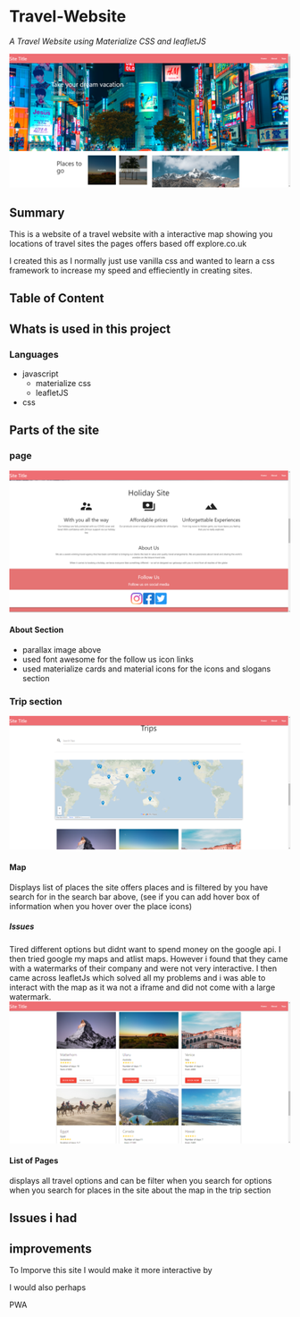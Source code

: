 # Travel-Website
_A Travel Website using Materialize CSS and leafletJS_

![frontPage](./readMeImages/FrontPage.png)

## Summary
This is a website of a travel website with a interactive map showing you locations of travel sites the pages offers based off explore.co.uk

I created this as I normally just use vanilla css and wanted to learn a css framework to increase my speed and effieciently in creating sites.   
## Table of Content

## Whats is used in this project

### Languages
* javascript
    * materialize css
    * leafletJS
* css

## Parts of the site

### page
![About Section of the page](./readMeImages/aboutSection.png)
#### About Section
* parallax image above 
* used font awesome for the follow us icon links
* used materialize cards and material icons for the icons and slogans section

### Trip section
![map](./readMeImages/mapAndSearch.png)
#### Map
Displays list of places the site offers places and is filtered by you have search for in the search bar above, (see if you can add hover box of information when you hover over the place icons)

##### Issues
Tired different options but didnt want to spend money on the google api. I then tried google my maps and atlist maps. However i found that they came with a watermarks of their company and were not very interactive. I then came across leafletJs which solved all my problems and i was able to interact with the map as it wa not a iframe and did not come with a large watermark.
![list of travel options](./readMeImages/travelOptions.png)

#### List of Pages
displays all travel options and can be filter when you search for options when you search for places in the site about the map in the trip section

## Issues i had

## improvements

To Imporve this site I would make it more interactive by

I would also perhaps

PWA